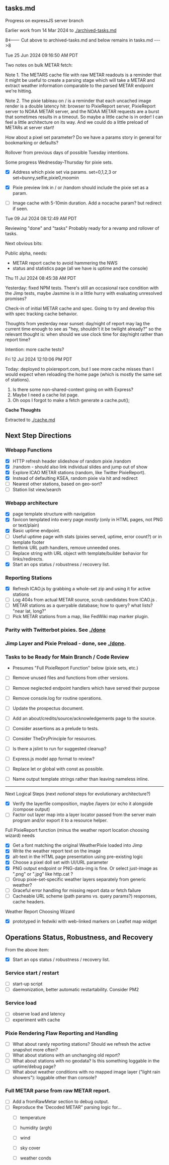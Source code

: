 ## tasks.md

Progress on expressJS server branch

Earlier work from 14 Mar 2024 to [./archived-tasks.md](./archived-tasks.md)

8<---     Cut above to archived-tasks.md and below remains in tasks.md     --->8

Tue 25 Jun 2024 09:16:50 AM PDT

Two notes on bulk METAR fetch:

Note 1. The METARS cache file with raw METAR readouts is a reminder that it might be
useful to create a parsing stage which will take a METAR and extract weather
information comparable to the parsed METAR endpoint we're hitting.

Note 2. The pixie tableau on / is a reminder that each uncached image render is a
double latency hit: browser to PixieReport server, PixieReport server to
NOAA METAR server, and the NOAA METAR requests are a burst that sometimes
results in a timeout. So maybe a little cache is in order! I can feel a
little architecture on its way. And we could do a little preload of METARs
at server start!

How about a pixel set parameter? Do we have a params story in general for
bookmarking or defaults?

Rollover from previous days of possible Tuesday intentions.

Some progress Wednesday-Thursday for pixie sets.

- [X] Address which pixie set via params. set=0,1,2,3 or set=bunny,selfie,pixie0,moomin
- [X] Pixie preview link in / or /random should include the pixie set as a param.
- [ ] Image cache with 5-10min duration. Add a nocache param? but redirect if seen.


Tue 09 Jul 2024 08:12:49 AM PDT

Reviewing "done" and "tasks" Probably ready for a revamp and rollover of tasks.

Next obvious bits:

Public alpha, needs:
* METAR report cache to avoid hammering the NWS
* status and statistics page (all we have is uptime and the console)


Thu 11 Jul 2024 08:45:38 AM PDT

Yesterday: fixed NPM tests. There's still an occasional race condition
with the Jimp tests, maybe Jasmine is in a little hurry with evaluating
unresolved promises?

Check-in of initial METAR cache and spec. Going to try and develop this with
spec tracking cache behavior.

Thoughts from yesterday near sunset: day/night of report may lag the current
time enough to see as "hey, shouldn't it be twilight already?" so the relevant
thought is: when should we use clock time for day/night rather than report time?

Intention: more cache tests?

Fri 12 Jul 2024 12:10:06 PM PDT

Today: deployed to pixiereport.com, but I see more cache misses than I would
expect when reloading the home page (which is mostly the same set of stations).

1. Is there some non-shared-context going on with Express?
2. Maybe I need a cache list page.
3. Oh oops I forgot to make a fetch generate a cache.put();


**Cache Thoughts**

Extracted to [./cache.md](./cache.md)

## Next Step Directions

### Webapp Functions
- [X] HTTP refresh header slideshow of random pixie /random
- [X] /random - should also link individual slides and jump out of show
- [X] Explore ICAO METAR stations (random, like Twitter PixieReport).
- [X] Instead of defaulting KSEA, random pixie via hit and redirect
- [ ] Nearest other stations, based on geo-sort?
- [ ] Station list view/search

### Webapp architecture
- [X] page template structure with navigation
- [X] favicon templated into every page _mostly_ (only in HTML pages, not PNG or text/plain)
- [X] Basic uptime endpoint.
- [ ] Useful uptime page with stats (pixies served, uptime, error count?) or in template footer
- [ ] Rethink URL path handlers, remove unneeded ones.
- [ ] Replace string with URL object with template/builder behavior for links/redirects.
- [X] Start an ops status / robustness / recovery list.

### Reporting Stations
- [X] Refresh ICAO.js by grabbing a whole-set zip and using it for active stations
- [ ] Log 404s from actual METAR source, scrub candidates from ICAO.js .
- [ ] METAR stations as a queryable database; how to query? what lists? "near lat, long?"
- [ ] Pick METAR stations from a map, like FedWiki map marker plugin.

### Parity with Twitterbot pixies. See [./done](./done.md)

### Jimp Layer and Pixie Preload - done, see [./done](./done.md).

### Tasks to be Ready for Main Branch / Code Review

* Presumes "Full PixieReport Function" below (pixie sets, etc.)

- [ ] Remove unused files and functions from other versions.
- [ ] Remove neglected endpoint handlers which have served their purpose
- [ ] Remove console.log for routine operations.
- [ ] Update the prospectus document.
- [ ] Add an about/credits/source/acknowledgements page to the source.
- [ ] Consider assertions as a prelude to tests.
- [ ] Consider TheDryPrinciple for resources.
- [ ] Is there a jslint to run for suggested cleanup?
- [ ] Express.js model app format to review?
- [ ] Replace let or global with const as possible.
- [ ] Name output template strings rather than leaving nameless inline.


---

Next Logical Steps (next *notional* steps for evolutionary architecture?)
- [X] Verify the layerfile composition, maybe /layers (or echo it alongside /compose output)
- [ ] Factor out layer map into a layer locator passed from the server main program and/or export it to a resource helper.

Full PixieReport function (minus the weather report location choosing wizard) needs
- [X] Get a font matching the original WeatherPixie loaded into Jimp
- [X] Write the weather report text on the image
- [X] alt-text in the HTML page presentation using pre-existing logic
- [X] Choose a pixel doll set with UI/URL parameter
- [X] PNG output endpoint or PNG-data-img is fine. Or select just-image as ".png" or ".jpg" like http.cat ?
- [ ] Group pixie-set-specific weather layers separately from generic weather?
- [ ] Graceful error handling for missing report data or fetch failure
- [ ] Cacheable URL scheme (path params vs. query params?) responses, cache headers.

Weather Report Choosing Wizard
- [X] prototyped in fedwiki with web-linked markers on Leaflet map widget


## Operations Status, Robustness, and Recovery
From the above item:
- [X] Start an ops status / robustness / recovery list.

### Service start / restart
 - [ ] start-up script
 - [ ] daemonization, better automatic restartability. Consider PM2

### Service load
 - [ ] observe load and latency
 - [ ] experiment with cache

### Pixie Rendering Flaw Reporting and Handling
 - [ ] What about rarely reporting stations? Should we refresh the active snapshot more often?
 - [ ] What about stations with an unchanging old report?
 - [ ] What about stations with no geodata? Is this something loggable in the uptime/debug page?
 - [ ] What about weather conditions with no mapped image layer ("light rain showers"): loggable other than console?

### Full METAR parse from raw METAR report.
 - [ ] Add a fromRawMetar section to debug output.
 - [ ] Reproduce the 'Decoded METAR" parsing logic for...
     - [ ] temperature
     - [ ] humidity (argh)
     - [ ] wind
     - [ ] sky cover
     - [ ] weather conds

